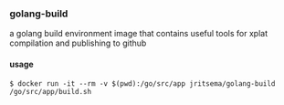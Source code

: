 ### golang-build

a golang build environment image that contains useful tools for xplat compilation and publishing to github

#### usage

```
$ docker run -it --rm -v $(pwd):/go/src/app jritsema/golang-build /go/src/app/build.sh
```